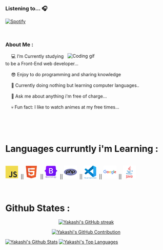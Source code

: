 ### Listening to... 🎧

[![Spotify](https://spotify-yakashi13.vercel.app/api/spotify?background_color=0d1117&border_color=ffffff)](https://open.spotify.com/user/31rzh7lcqbcfeulf7l2bheedtg7i?si=c1adcd95a8d748dc)
  
<br>

### About Me :
  
<p> 
 <img src="/assets/coding-typing.gif" align="right" width="310" alt="Coding gif">

 &emsp;  💻 I’m Currently studying to be a Front-End web developer...<br/><br/>
 &emsp; 😎 Enjoy to do programming and sharing knowledge <br/><br/>
 &emsp;  📱 Currently doing nothing but learning computer languages..<br/><br>
 &emsp; 📖 Ask me about anything i'm free of charge...<br/><br>
 &emsp; 💀 Fun fact: I like to watch animes at my free times...<br/><br>
  
</p>

<br>
<br>

  # Languages curruntly i'm Learning :

<br/>

<div> 
   <img src="https://github.com/devicons/devicon/blob/master/icons/javascript/javascript-original.svg" title="Js" alt="Js" width="40" height="40"/>&nbsp; ||
    <img src="https://github.com/devicons/devicon/blob/master/icons/html5/html5-original.svg" title="HTML5" alt="HTML5" width="40" height="40"/>&nbsp; ||
    <img src="https://github.com/devicons/devicon/blob/master/icons/bootstrap/bootstrap-original-wordmark.svg" title="Bootstrap" alt="React" width="40" height="40"/>&nbsp; ||
    <img src="https://github.com/devicons/devicon/blob/master/icons/php/php-original.svg" title="PHP" alt="PHP" width="40" height="40"/>&nbsp; ||
    <img src="https://github.com/devicons/devicon/blob/master/icons/vscode/vscode-original-wordmark.svg" title="VS Code" alt="VS Code" width="40" height="40"/>&nbsp; ||
    <img src="https://github.com/devicons/devicon/blob/master/icons/google/google-original-wordmark.svg" title="Googling.." alt="Googling" width="40" height="40"/>&nbsp; ||
    <img src="https://github.com/devicons/devicon/blob/master/icons/java/java-original-wordmark.svg" title="Java" alt="Java" width="40" height="40"/>&nbsp; 
  
  
</div>

<br/>
<br/>

# Github States :

<p align="center">
  <a href="https://github.com/Yakashi13">
    <img src="https://github-readme-streak-stats.herokuapp.com/?user=Yakashi13&theme=radical&border=7F3FBF&background=0D1117" alt="Yakashi's GitHub streak"/>
  </a>
</p>

<p align="center">
  <a href="https://github.com/Yakashi13">
    <img src="https://github-profile-summary-cards.vercel.app/api/cards/profile-details?username=Yakashi13&theme=radical" alt="Yakashi's GitHub Contribution"/>
  </a>
</p>

<a> 
    <a href="https://github.com/Yakashi13"><img alt="Yakashi's Github Stats" src="https://denvercoder1-github-readme-stats.vercel.app/api?username=Yakashi13&show_icons=true&count_private=true&theme=react&border_color=7F3FBF&bg_color=0D1117&title_color=F85D7F&icon_color=F8D866" height="192px" width="49.5%"/></a>
  <a href="https://github.com/Yakashi13"><img alt="Yakashi's Top Languages" src="https://denvercoder1-github-readme-stats.vercel.app/api/top-langs/?username=Yakashi13&langs_count=8&layout=compact&theme=react&border_color=7F3FBF&bg_color=0D1117&title_color=F85D7F&icon_color=F8D866" height="192px" width="49.5%"/></a>
  <br/>
</a>


